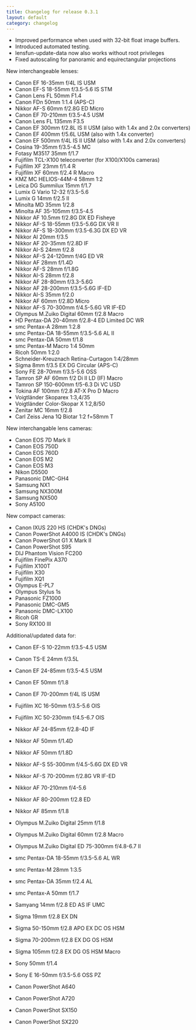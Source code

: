 ```yaml
---
title: Changelog for release 0.3.1
layout: default
category: changelog
---
```


* Improved performance when used with 32-bit float image buffers.
* Introduced automated testing.
* lensfun-update-data now also works without root privileges
* Fixed autoscaling for panoramic and equirectangular projections

New interchangeable lenses:

* Canon EF 16-35mm f/4L IS USM
* Canon EF-S 18-55mm f/3.5-5.6 IS STM
* Canon Lens FL 50mm F1.4
* Canon FDn 50mm 1:1.4 (APS-C)
* Nikkor AF-S 60mm f/2.8G ED Micro
* Canon EF 70-210mm f/3.5-4.5 USM
* Canon Lens FL 135mm F3.5
* Canon EF 300mm f/2.8L IS II USM (also with 1.4x and 2.0x converters)
* Canon EF 400mm f/5.6L USM (also with 1.4x converter)
* Canon EF 500mm f/4L IS II USM (also with 1.4x and 2.0x converters)
* Cosina 19-35mm f/3.5-4.5 MC
* Fotasy M3517 35mm f/1.7
* Fujifilm TCL-X100 teleconverter (for X100/X100s cameras)
* Fujifilm XF 23mm f/1.4 R
* Fujifilm XF 60mm f/2.4 R Macro
* KMZ MC HELIOS-44M-4 58mm 1:2
* Leica DG Summilux 15mm f/1.7
* Lumix G Vario 12-32 f/3.5-5.6
* Lumix G 14mm f/2.5 II
* Minolta MD 35mm 1/2.8
* Minolta AF 35-105mm f/3.5-4.5
* Nikkor AF 10.5mm f/2.8G DX ED Fisheye
* Nikkor AF-S 18-55mm f/3.5-5.6G DX VR II
* Nikkor AF-S 18-300mm f/3.5-6.3G DX ED VR
* Nikkor AI 20mm f/3.5
* Nikkor AF 20-35mm f/2.8D IF
* Nikkor AI-S 24mm f/2.8
* Nikkor AF-S 24-120mm f/4G ED VR
* Nikkor AF 28mm f/1.4D
* Nikkor AF-S 28mm f/1.8G
* Nikkor AI-S 28mm f/2.8
* Nikkor AF 28-80mm f/3.3-5.6G
* Nikkor AF 28-200mm f/3.5-5.6G IF-ED
* Nikkor AI-S 35mm f/2.0
* Nikkor AF 60mm f/2.8D Micro
* Nikkor AF-S 70-300mm f/4.5-5.6G VR IF-ED
* Olympus M.Zuiko Digital 60mm f/2.8 Macro
* HD Pentax-DA 20-40mm f/2.8-4 ED Limited DC WR
* smc Pentax-A 28mm 1:2.8
* smc Pentax-DA 18-55mm f/3.5-5.6 AL II
* smc Pentax-DA 50mm f/1.8
* smc Pentax-M Macro 1:4 50mm
* Ricoh 50mm 1:2.0
* Schneider-Kreuznach Retina-Curtagon 1:4/28mm
* Sigma 8mm f/3.5 EX DG Circular (APS-C)
* Sony FE 28-70mm f/3.5-5.6 OSS
* Tamron SP AF 60mm f/2 Di II LD (IF) Macro
* Tamron SP 150-600mm f/5-6.3 Di VC USD
* Tokina AF 100mm f/2.8 AT-X Pro D Macro
* Voigtländer Skoparex 1:3,4/35
* Voigtländer Color-Skopar X 1:2,8/50
* Zenitar MC 16mm f/2.8
* Carl Zeiss Jena 1Q Biotar 1:2 f=58mm T

New interchangable lens cameras:

* Canon EOS 7D Mark II
* Canon EOS 750D
* Canon EOS 760D
* Canon EOS M2
* Canon EOS M3
* Nikon D5500
* Panasonic DMC-GH4
* Samsung NX1
* Samsung NX300M
* Samsung NX500
* Sony A5100

New compact cameras:

* Canon IXUS 220 HS (CHDK's DNGs)
* Canon PowerShot A4000 IS (CHDK's DNGs)
* Canon PowerShot G1 X Mark II
* Canon PowerShot S95
* DIJ Phantom Vision FC200
* Fujifilm FinePix A370
* Fujifilm X100T
* Fujifilm X30
* Fujifilm XQ1
* Olympus E-PL7
* Olympus Stylus 1s
* Panasonic FZ1000
* Panasonic DMC-GM5
* Panasonic DMC-LX100
* Ricoh GR
* Sony RX100 III

Additional/updated data for:

* Canon EF-S 10-22mm f/3.5-4.5 USM
* Canon TS-E 24mm f/3.5L
* Canon EF 24-85mm f/3.5-4.5 USM
* Canon EF 50mm f/1.8
* Canon EF 70-200mm f/4L IS USM
* Fujifilm XC 16-50mm f/3.5-5.6 OIS
* Fujifilm XC 50-230mm f/4.5-6.7 OIS
* Nikkor AF 24-85mm f/2.8-4D IF
* Nikkor AF 50mm f/1.4D
* Nikkor AF 50mm f/1.8D
* Nikkor AF-S 55-300mm f/4.5-5.6G DX ED VR
* Nikkor AF-S 70-200mm f/2.8G VR IF-ED
* Nikkor AF 70-210mm f/4-5.6
* Nikkor AF 80-200mm f/2.8 ED
* Nikkor AF 85mm f/1.8
* Olympus M.Zuiko Digital 25mm f/1.8
* Olympus M.Zuiko Digital 60mm f/2.8 Macro
* Olympus M.Zuiko Digital ED 75-300mm f/4.8-6.7 II
* smc Pentax-DA 18-55mm f/3.5-5.6 AL WR
* smc Pentax-M 28mm 1:3.5
* smc Pentax-DA 35mm f/2.4 AL
* smc Pentax-A 50mm f/1.7
* Samyang 14mm f/2.8 ED AS IF UMC
* Sigma 19mm f/2.8 EX DN
* Sigma 50-150mm f/2.8 APO EX DC OS HSM
* Sigma 70-200mm f/2.8 EX DG OS HSM
* Sigma 105mm f/2.8 EX DG OS HSM Macro
* Sony 50mm f/1.4
* Sony E 16-50mm f/3.5-5.6 OSS PZ

* Canon PowerShot A640
* Canon PowerShot A720
* Canon PowerShot SX150
* Canon PowerShot SX220
